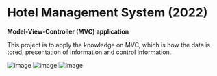 # Hotel Management System (2022)
**Model-View-Controller (MVC) application**

This project is to apply the knowledge on MVC, which is how the data is tored, presentation of information and control information.



![image](https://github.com/syraf-zman/hotelManagementSystem/assets/134860489/d4171b78-bbdf-4f44-bce3-7eb19ee166ad)
![image](https://github.com/syraf-zman/hotelManagementSystem/assets/134860489/fa6fcabf-d6c3-410c-a1f5-935a70449e19)
![image](https://github.com/syraf-zman/hotelManagementSystem/assets/134860489/e1670203-2ada-42d0-96bb-c5f894efa599)
